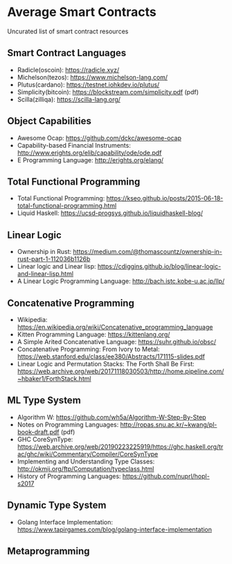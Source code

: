 # Average Smart Contracts

Uncurated list of smart contract resources

## Smart Contract Languages

* Radicle(oscoin): https://radicle.xyz/
* Michelson(tezos): https://www.michelson-lang.com/
* Plutus(cardano): https://testnet.iohkdev.io/plutus/
* Simplicity(bitcoin): https://blockstream.com/simplicity.pdf (pdf)
* Scilla(zilliqa): https://scilla-lang.org/

## Object Capabilities

* Awesome Ocap: https://github.com/dckc/awesome-ocap
* Capability-based Financial Instruments: http://www.erights.org/elib/capability/ode/ode.pdf
* E Programming Language: http://erights.org/elang/

## Total Functional Programming

* Total Functional Programming: https://kseo.github.io/posts/2015-06-18-total-functional-programming.html
* Liquid Haskell: https://ucsd-progsys.github.io/liquidhaskell-blog/

## Linear Logic

* Ownership in Rust: https://medium.com/@thomascountz/ownership-in-rust-part-1-112036b1126b
* Linear logic and Linear lisp: https://cdiggins.github.io/blog/linear-logic-and-linear-lisp.html
* A Linear Logic Programming Language: http://bach.istc.kobe-u.ac.jp/llp/

## Concatenative Programming

* Wikipedia: https://en.wikipedia.org/wiki/Concatenative_programming_language
* Kitten Programming Language: https://kittenlang.org/
* A Simple Arited Concatenative Language: https://suhr.github.io/obsc/
* Concatenative Programming: From Ivory to Metal: https://web.stanford.edu/class/ee380/Abstracts/171115-slides.pdf
* Linear Logic and Permutation Stacks: The Forth Shall Be First: https://web.archive.org/web/20171118030503/http://home.pipeline.com/~hbaker1/ForthStack.html

## ML Type System

* Algorithm W: https://github.com/wh5a/Algorithm-W-Step-By-Step
* Notes on Programming Languages: http://ropas.snu.ac.kr/~kwang/pl-book-draft.pdf (pdf)
* GHC CoreSynType: https://web.archive.org/web/20190223225919/https://ghc.haskell.org/trac/ghc/wiki/Commentary/Compiler/CoreSynType
* Implementing and Understanding Type Classes: http://okmij.org/ftp/Computation/typeclass.html
* History of Programming Languages: https://github.com/nuprl/hopl-s2017

## Dynamic Type System

* Golang Interface Implementation: https://www.tapirgames.com/blog/golang-interface-implementation

## Metaprogramming

